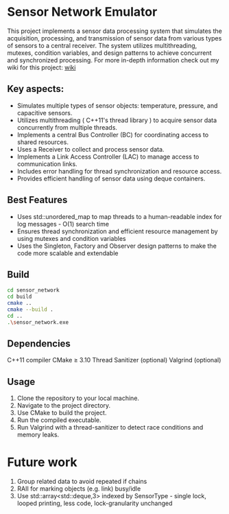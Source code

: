 # Sensor Network Emulator

This project implements a sensor data processing system that simulates the acquisition, processing, and transmission of sensor data from various types of sensors to a central receiver. The system utilizes multithreading, mutexes, condition variables, and design patterns to achieve concurrent and synchronized processing. For more in-depth information check out my wiki for this project: [wiki](https://github.com/flaviamihaela/sensor_network_emulator/wiki)

## Key aspects:
 - Simulates multiple types of sensor objects: temperature, pressure, and capacitive sensors.
 - Utilizes multithreading ( C++11's thread library ) to acquire sensor data concurrently from multiple threads.
 - Implements a central Bus Controller (BC) for coordinating access to shared resources.
 - Uses a Receiver to collect and process sensor data.
 - Implements a Link Access Controller (LAC) to manage access to communication links.
 - Includes error handling for thread synchronization and resource access.
 - Provides efficient handling of sensor data using deque containers.

## Best Features
- Uses std::unordered_map to map threads to a human-readable index for log messages - O(1) search time
- Ensures thread synchronization and efficient resource management by using mutexes and condition variables
- Uses the Singleton, Factory and Observer design patterns to make the code more scalable and extendable

## Build 

```bash
cd sensor_network
cd build
cmake ..
cmake --build .
cd ..
.\sensor_network.exe
```

## Dependencies
C++11 compiler
CMake ≥ 3.10
Thread Sanitizer (optional)
Valgrind (optional)

## Usage
1. Clone the repository to your local machine.
2. Navigate to the project directory.
3. Use CMake to build the project.
4. Run the compiled executable.
5. Run Valgrind with a thread-sanitizer to detect race conditions and memory leaks.

# Future work 

1. Group related data to avoid repeated if chains
2. RAII for marking objects (e.g. link) busy/idle
3. Use std::array<std::deque<double>,3> indexed by SensorType - single lock, looped printing, less code, lock-granularity unchanged
   
